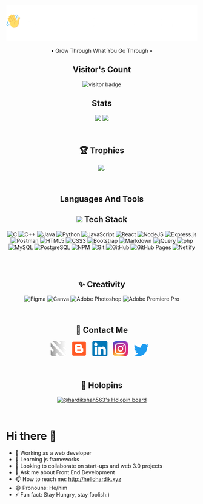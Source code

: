 <p align = "center"><img src="Hello-World-white.png"></p>
<!-- <p align = "center">Writer • Engineer • Blogger • Entrepreneur</p> -->
<p align = "center">• Grow Through What You Go Through •</p>
<h2 align="center"><b>Visitor's Count</b></h2>
<p align="center"><img src="https://profile-counter.glitch.me/%7BHardikShah04%7D/count.svg" alt="visitor badge"/></p>
<h2 align="center"><b>Stats</b></h2>
<p align="center">
<img src="https://github-readme-stats.vercel.app/api?username=HardikShah563&count_private=true&show_icons=true&&theme=chartreuse-dark&include_all_commits=true" width = "45%">
<img src="https://github-readme-streak-stats.herokuapp.com?user=HardikShah563&theme=chartreuse-dark" width = "45%">
</p>
<br>

<!-- Github Trophies -->
<div align = "center">

## 🏆 Trophies
![.](https://github-profile-trophy.vercel.app/?username=HardikShah563&theme=darkhub&column=7&margin-w=10&)
</div>
<br>

<h2 align="center"><b>Languages And Tools</b></h2>

<!-- My Tech Stack -->

<div align="center"> 

## <img src = "https://media2.giphy.com/media/QssGEmpkyEOhBCb7e1/giphy.gif?cid=ecf05e47a0n3gi1bfqntqmob8g9aid1oyj2wr3ds3mg700bl&rid=giphy.gif" width = "20"> Tech Stack

![C](https://img.shields.io/badge/c-000?style=for-the-badge&logo=c&logoColor=white)
![C++](https://img.shields.io/badge/c++-000?style=for-the-badge&logo=c%2B%2B&logoColor=white)
![Java](https://img.shields.io/badge/-Java-000?style=for-the-badge&logo=java)
![Python](https://img.shields.io/badge/-Python-000?style=for-the-badge&logo=python)
![JavaScript](https://img.shields.io/badge/-JavaScript-000?style=for-the-badge&logo=javascript)
![React](https://img.shields.io/badge/-ReactJS-000?style=for-the-badge&logo=react)
![NodeJS](https://img.shields.io/badge/-NodeJS-000?style=for-the-badge&logo=node.js&logoColor=green)
![Express.js](https://img.shields.io/badge/-ExpressJS-000?style=for-the-badge&logo=express)
![Postman](https://img.shields.io/badge/Postman-000?style=for-the-badge&logo=postman&logoColor=white)
![HTML5](https://img.shields.io/badge/-HTML5-000?style=for-the-badge&logo=html5)
![CSS3](https://img.shields.io/badge/-CSS3-000?style=for-the-badge&logo=css3)
![Bootstrap](https://img.shields.io/badge/-Bootstrap-000?style=for-the-badge&logo=bootstrap)
![Markdown](https://img.shields.io/badge/-Markdown-000?style=for-the-badge&logo=markdown)
![jQuery](https://img.shields.io/badge/jquery-000.svg?style=for-the-badge&logo=jquery&logoColor=white) 
![php](https://img.shields.io/badge/php-000.svg?style=for-the-badge&logo=php&logoColor=white) 
![MySQL](https://img.shields.io/badge/mysql-000.svg?style=for-the-badge&logo=mysql&logoColor=white) 
![PostgreSQL](https://img.shields.io/badge/postgresql-000.svg?style=for-the-badge&logo=postgresql&logoColor=white) 
![NPM](https://img.shields.io/badge/-NPM-000?style=for-the-badge&logo=npm)
![Git](https://img.shields.io/badge/-Git-000?style=for-the-badge&logo=git)
![GitHub](https://img.shields.io/badge/-GitHub-000?style=for-the-badge&logo=github)
![GitHub Pages](https://img.shields.io/badge/-GitHub%20Pages-000?style=for-the-badge&logo=github)
![Netlify](https://img.shields.io/badge/-Netlify-000?style=for-the-badge&logo=netlify)
<!-- ![MongoDB](https://img.shields.io/badge/-MongoDB-000?style=for-the-badge&logo=mongodb) -->
<!-- ![MUI](https://img.shields.io/badge/-MUI-000?style=for-the-badge&logo=mui) -->
<!-- ![API](https://img.shields.io/badge/-API-000?style=for-the-badge&logo=fastapi) -->
<!-- ![Vercel](https://img.shields.io/badge/-Vercel-000?style=for-the-badge&logo=vercel) -->
<!-- ![Heroku](https://img.shields.io/badge/-Heroku-000?style=for-the-badge&logo=heroku) -->
<!-- ![Raspberry Pi](https://img.shields.io/badge/-RaspberryPi-000?style=for-the-badge&logo=Raspberry-Pi) -->
</div>
<br>
<br>

<div align = "center">

## ✨ Creativity
  ![Figma](https://img.shields.io/badge/-Figma-000?style=for-the-badge&logo=figma)
  ![Canva](https://img.shields.io/badge/-Canva-000?style=for-the-badge&logo=canva)
  ![Adobe Photoshop](https://img.shields.io/badge/adobephotoshop-000.svg?style=for-the-badge&logo=AdobePhotoshop&logoColor=white) 
  ![Adobe Premiere Pro](https://img.shields.io/badge/Adobe%20Premiere%20Pro-000?style=for-the-badge&logo=Adobe%20Premiere%20Pro&logoColor=white)
  <!--   ![Adobe Lightroom](https://img.shields.io/badge/-Adobe%20Lightroom-000?style=for-the-badge&logo=adobe%20lightroom) -->
  <!--   ![Adobe After Effects](https://img.shields.io/badge/-Adobe%20After%20Effects-000?style=for-the-badge&logo=Adobe%20After%20Effects&logoColor=white) -->
  <!--   ![Adobe Audition](https://img.shields.io/badge/Adobe%20Audition-000.svg?style=for-the-badge&logo=Adobe%20Audition&logoColor=white)  -->
</div>
<br>

<div align = "center">
  
## 📝 Contact Me
  <a target="_blank" href="http://hellohardik.xyz/"><img src = "logo.png" width = "40px"></a> &ensp;
  <a target="_blank" href="https://hey-its-hardik.blogspot.com/"><img src = "blogspot.png" width = "40px"></a> &ensp;
  <a target="_blank" href="https://www.linkedin.com/in/hardik-shah-62a7851b2/"><img src = "linkedin.png" width = "40px"></a> &ensp;
  <a target="_blank" href="https://www.instagram.com/hellohardik.xyz/"><img src = "insta.png" width = "40px"></a> &ensp;
  <a target="_blank" href="https://twitter.com/HardikS31529775"><img src = "twitter.png" width = "40px"></a> &ensp;
</div>
<br>

<!-- Holopin -->
<div align = "center">

## 🙌 Holopins
[![@hardikshah563's Holopin board](https://holopin.io/api/user/board?user=hardikshah563)](https://holopin.io/@hardikshah563)
</div>
<br>

# Hi there 👋
- 🔭 Working as a web developer
- 🌱 Learning js frameworks
- 👯 Looking to collaborate on start-ups and web 3.0 projects
- 💬 Ask me about Front End Development
- 📫 How to reach me: http://hellohardik.xyz
- 😄 Pronouns: He/him
- ⚡ Fun fact: Stay Hungry, stay foolish:)
